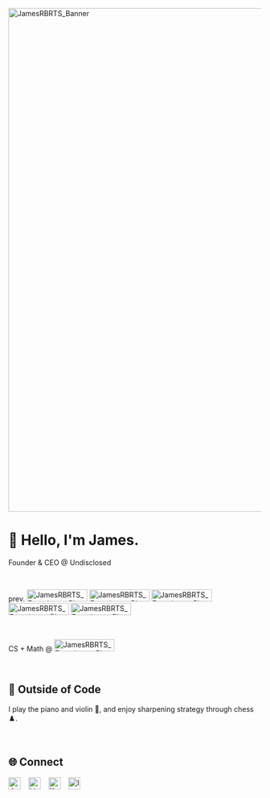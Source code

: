 <a href="https://www.greetjames.com" target="_blank"><img width="3000" height="1000" alt="JamesRBRTS_Banner" src="https://github.com/user-attachments/assets/ebd40cea-e001-44dc-b936-a65743f60b08" /></a>

# 👋 Hello, I'm James.

Founder & CEO @ Undisclosed

<br>

prev.
  <a href="https://github.com/microsoft" target="_blank"><img width="120" height="24" alt="JamesRBRTS_Experience_Plaque_Microsoft" src="https://github.com/user-attachments/assets/54a1d17e-86b5-4249-81c5-9926119c8822" /></a>
  <a href="https://github.com/janestreet" target="_blank"><img width="120" height="24" alt="JamesRBRTS_Experience_Plaque_Jane_Street" src="https://github.com/user-attachments/assets/4789acef-7bc8-4a9d-8672-8b30834c9ca9" /></a> 
  <a href="https://github.com/jpmorganchase" target="_blank"><img width="120" height="24" alt="JamesRBRTS_Experience_Plaque_JPMorganChase" src="https://github.com/user-attachments/assets/dedb0b44-79ce-428c-b9b7-8c015fd126a0" /></a> 
  <a href="https://github.com/capitalone" target="_blank"><img width="120" height="24" alt="JamesRBRTS_Experience_Plaque_Capital_One" src="https://github.com/user-attachments/assets/53e5b7b0-9705-45eb-ab82-7645411bf702" /></a> 
  <img width="120" height="24" alt="JamesRBRTS_Experience_Plaques_EY" src="https://github.com/user-attachments/assets/601a2660-258c-4ba9-bcea-be85b673252a" />

<br>

CS + Math @
  <a href="https://github.com/PennState" target="_blank"><img width="120" height="24" alt="JamesRBRTS_Experience_Plaque_Penn_State" src="https://github.com/user-attachments/assets/5f1f66fd-8213-4fd0-834f-2b3c2b0b5eed"/></a>

<br>

## 🎹 Outside of Code

I play the piano and violin 🎼, and enjoy sharpening strategy through chess ♟️.

<br>

## 🌐 Connect

<a href="https://www.greetjames.com" target="_blank"><img width="24" height="24" alt="JamesRBRTS_Social_IconMark_Logo_Light_Background" src="https://github.com/user-attachments/assets/82e90794-d1f0-4d79-857c-48b9ada6527a" /></a>
&nbsp;&nbsp;
<a href="https://www.linkedin.com/in/jamesrbrts" target="_blank"><img width="24" height="24" alt="LinkedIn_Icon" src="https://github.com/user-attachments/assets/844e5fcb-d758-4aee-85d9-962cd1a69399" /></a>
&nbsp;&nbsp;
<a href="https://x.com/jamesrbrts" target="_blank"><img width="24" height="24" alt="X_Icon" src="https://github.com/user-attachments/assets/e1cb0b2b-9c16-4cb6-bafe-198735d12eee" /></a>
&nbsp;&nbsp;
<a href="https://www.instagram.com/jamesrbrtshq" target="_blank"><img width="24" height="24" alt="Instagram_Icon" src="https://github.com/user-attachments/assets/e276de78-b903-479a-a979-d0243a38e839" /></a>

